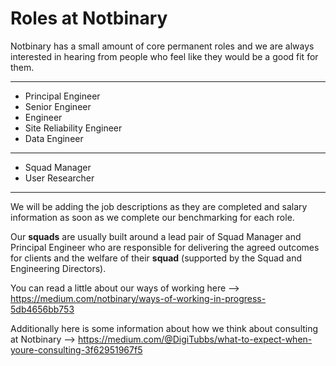 # Roles at Notbinary


Notbinary has a small amount of core permanent roles and we are always interested in hearing from people who feel like they would be a good fit for them.

---

- Principal Engineer
- Senior Engineer
- Engineer
- Site Reliability Engineer
- Data Engineer
---
- Squad Manager
- User Researcher 

---

We will be adding the job descriptions as they are completed and salary information as soon as we complete our benchmarking for each role.

Our **squads** are usually built around a lead pair of Squad Manager and Principal Engineer who are responsible for delivering the agreed outcomes for clients and the welfare of their **squad** (supported by the Squad and Engineering Directors).

You can read a little about our ways of working here --> https://medium.com/notbinary/ways-of-working-in-progress-5db4656bb753

Additionally here is some information about how we think about consulting at Notbinary --> https://medium.com/@DigiTubbs/what-to-expect-when-youre-consulting-3f62951967f5
